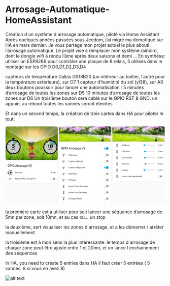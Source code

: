 # Arrosage-Automatique-HomeAssistant
Création d un système d arrosage automatique, piloté via Home Assistant
Après quelques années passées sous Jeedom, j’ai migré ma domotique sur HA en mars dernier.
Je vous partage mon projet actuel le plus abouti: l’arrosage automatique.
Le projet vise à remplacer mon système rainbird, dont le dongle wifi à rendu l’âme après deux saisons et demi …
En synthèse: utiliser un ESP8266 pour contrôler une plaque de 8 relais, 5 utilisés dans le montage sur les GPIO D0,D1,D2,D3,D4

capteurs de température Dallas DS18B20 (un intérieur au boîtier, l’autre pour la température extérieure), sur D7
1 capteur d’humidité du sol (yl38), sur A0
deux boutons poussoir pour lancer une automatisation :
5 minutes d’arrosage de toutes les zones sur D5
10 minutes d’arrosage de toutes les zones sur D6
Un troisième bouton sera cablé sur le GPIO RST & GND: un appuie, au reboot toutes les vannes seront éteintes

Et dans un second temps, la création de trois cartes dans HA pour piloter le tout:

![alt text](https://github.com/SocrateMobile/Arrosage-Automatique-HomeAssistant/blob/main/3cartes.jpeg)

la première carte est a utiliser pour soit lancer une séquence d’arrosage de 5mn par zone, soit 10mn, et au cas ou… un stop

la deuxième, sert visualiser les zones d arrosage, et a les démarrer / arrêter manuellement

la troisième est à mon sens la plus intéressante: le temps d arrosage de chaque zone peut être ajusté entre 1 et 20mn, et on lance l enchainement des séquences

In HA, you need to create 5 entries
dans HA il faut créer 5 entrées ( 5 vannes, 8 si vous en avez 8)

![alt text](https://github.com/SocrateMobile/Arrosage-Automatique-HomeAssistant/blob/main/Carte%201)
